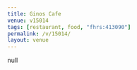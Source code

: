 ```yaml
---
title: Ginos Cafe
venue: v15014
tags: [restaurant, food, "fhrs:413090"]
permalink: /v/15014/
layout: venue
---
```

null